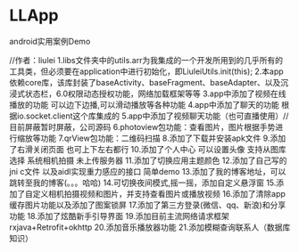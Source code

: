 # LLApp
android实用案例Demo

//作者：liulei
1.libs文件夹中的utils.arr为我集成的一个开发所用到的几乎所有的工具类，但必须要在application中进行初始化，即LiuleiUtils.init(this);
2.本app依赖core库，该库封装了baseActivity、baseFragment、baseAdapter、以及沉浸式状态栏，6.0权限动态授权功能，网络加载框架等等
3.app中添加了视频在线播放的功能 可以边下边播,可以滑动播放等各种功能
4.app中添加了聊天的功能  根据io.socket.client这个库集成的
5.app中添加了视频聊天功能（也可直播使用）//目前屏蔽暂时屏蔽，公司源码
6.photoview包功能：查看图片，图片根据手势进行缩放等功能
7.qrView包功能：二维码扫描
8.添加了下载并安装apk文件
9.添加了右滑关闭页面  也可上下左右都行
10.添加了个人中心   可以设置头像   支持从图库选择  系统相机拍摄  未上传服务器
11.添加了切换应用主题颜色
12.添加了自己写的jni  c文件  以及aidl实现重力感应的接口    简单demo
13.添加了我的博客地址，可以跳转至我的博客(。。。哈哈)
14.可切换夜间模式,摇一摇，添加自定义悬浮窗
15.添加了自定义相机拍摄视频和图片，并支持查看图片或播放视频
16.添加了清除app缓存图片功能以及添加了图案锁屏
17.添加了第三方登录(微信、qq、新浪)和分享功能
18.添加了炫酷新手引导界面
19.添加目前主流网络请求框架rxjava+Retrofit+okhttp
20.添加音乐播放器功能
21.添加模糊查询联系人（数据库知识）


